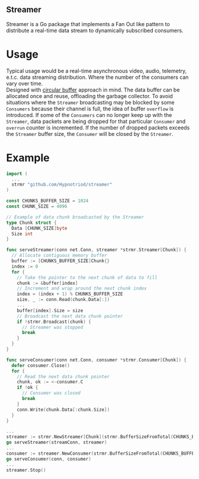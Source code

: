 ## Streamer 
Streamer is a Go package that implements a Fan Out like pattern to distribute a real-time data stream to dynamically subscribed consumers.

# Usage
Typical usage would be a real-time asynchronous video, audio, telemetry, e.t.c. data streaming distribution. Where the number of the consumers can vary over time.  
Designed with [circular buffer](https://en.wikipedia.org/wiki/Circular_buffer) approach in mind. The data buffer can be allocated once and reuse, offloading the garbage collector. 
To avoid situations where the `Streamer` broadcasting may be blocked by some `Consumers` because their channel is full, the idea of ​​buffer `overflow` is introduced. If some of the `Consumers` can no longer keep up with the `Streamer`, data packets are being dropped for that particular `Consumer` and `overrun` counter is incremented. If the number of dropped packets exceeds the `Streamer` buffer size, the `Consumer` will be closed by the `Streamer`.

# Example
```Go
import (
  ...
  strmr "github.com/Hypnotriod/streamer"
)

const CHUNKS_BUFFER_SIZE = 1024
const CHUNK_SIZE = 4096

// Example of data chunk broadcasted by the Streamer
type Chunk struct {
  Data [CHUNK_SIZE]byte
  Size int
}

func serveStreamer(conn net.Conn, streamer *strmr.Streamer[Chunk]) {
  // Allocate contiguous memory buffer
  buffer := [CHUNKS_BUFFER_SIZE]Chunk{}
  index := 0
  for {
    // Take the pointer to the next chunk of data to fill
    chunk := &buffer[index]
    // Increment and wrap around the next chunk index 
    index = (index + 1) % CHUNKS_BUFFER_SIZE
    size, _ := conn.Read(chunk.Data[:])
    ...
    buffer[index].Size = size
    // Broadcast the next data chunk pointer
    if !strmr.Broadcast(chunk) {
      // Streamer was stopped
      break
    }
  }
}

func serveConsumer(conn net.Conn, consumer *strmr.Consumer[Chunk]) {
  defer consumer.Close()
  for {
    // Read the next data chunk pointer
    chunk, ok := <-consumer.C
    if !ok {
      // Consumer was closed
      break
    }
    conn.Write(chunk.Data[:chunk.Size])
  }
}

...
streamer := strmr.NewStreamer[Chunk](strmr.BufferSizeFromTotal(CHUNKS_BUFFER_SIZE)).Run()
go serveStreamer(streamConn, streamer)
...
consumer := streamer.NewConsumer(strmr.BufferSizeFromTotal(CHUNKS_BUFFER_SIZE))
go serveConsumer(conn, consumer)
...
streamer.Stop()
```
